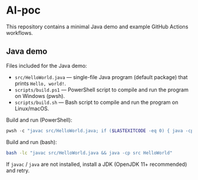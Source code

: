 # AI-poc

This repository contains a minimal Java demo and example GitHub Actions workflows.

Java demo
---------

Files included for the Java demo:

- `src/HelloWorld.java` — single-file Java program (default package) that prints `Hello, world!`.
- `scripts/build.ps1` — PowerShell script to compile and run the program on Windows (pwsh).
- `scripts/build.sh` — Bash script to compile and run the program on Linux/macOS.

Build and run (PowerShell):

```powershell
pwsh -c "javac src/HelloWorld.java; if ($LASTEXITCODE -eq 0) { java -cp src HelloWorld }"
```

Build and run (bash):

```bash
bash -lc "javac src/HelloWorld.java && java -cp src HelloWorld"
```

If `javac` / `java` are not installed, install a JDK (OpenJDK 11+ recommended) and retry.